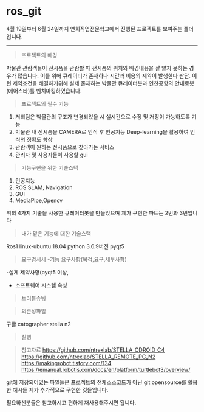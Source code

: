 # ros_git

4월 19일부터 6월 24일까지 연희직업전문학교에서 진행된 프로젝트를 보여주는 폴더입니다.

---


>프로젝트의 배경

박물관 관람객들이 전시품을 관람할 때 전시품의 위치와 배경내용을 잘 알지 못하는 경우가 많습니다. 이를 위해 큐레이터가 존재하나 시간과 비용의 제약이 발생한다 판단.
이런 제약조건을 해결하기위해 실제 존재하는 박물관 큐레이터봇과 인천공항의 안내로봇(에어스타)를 벤치마킹하였습니다.

>프로젝트의 필수 기능
1. 저희팀은 박물관의 구조가 변경되었을 시 실시간으로 수정 및 저장이 가능하도록 기능
2. 박물관 내 전시품을 CAMERA로 인식 후 인공지능 Deep-learning을 활용하여 인식의 정확도 향상
3. 관람객이 원하는 전시품으로 찾아가는 서비스
4. 관리자 및 사용자들이 사용할 gui

>기능구현을 위한 기술스택
1. 인공지능
2. ROS SLAM, Navigation
3. GUI
4. MediaPipe,Opencv

위의 4가지 기술을 사용한 큐레이터봇을 만들었으며 제가 구현한 파트는 2번과 3번입니다

> 내가 맡은 기능에 대한 기술스택

Ros1
linux-ubuntu 18.04
python 3.6.9버전
pyqt5


> 요구명서세
-기능 요구사항(목적,요구,세부사항)

-설계 제약사항(pyqt5 이상,

- 소프트웨어 시스템 속성

> 트러블슈팅

> 의존성파일

구글 catographer
stella n2

>실행

>참고자료
https://github.com/ntrexlab/STELLA_ODROID_C4
https://github.com/ntrexlab/STELLA_REMOTE_PC_N2
https://makingrobot.tistory.com/134
https://emanual.robotis.com/docs/en/platform/turtlebot3/overview/








git에 저장되어있는 파일들은 프로젝트의 전체소스코드가 아닌 git opensource를 활용한 예시들 제가 추가적으로 구현한 것들입니다.

필요하신분들은 참고하시고 편하게 재사용해주시면 됩니다.

